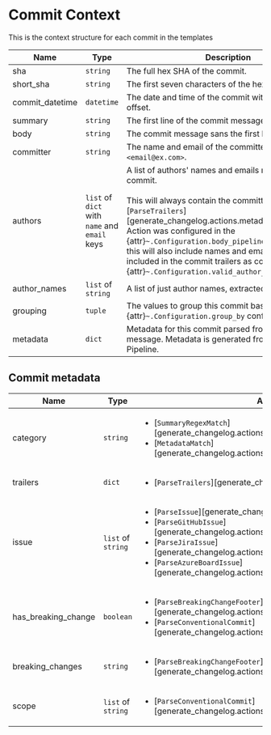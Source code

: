 # Commit Context

This is the context structure for each commit in the templates

| Name            | Type                                          | Description                                                                                                                                                                                                                                                                                                                                                                  |
|-----------------|-----------------------------------------------|------------------------------------------------------------------------------------------------------------------------------------------------------------------------------------------------------------------------------------------------------------------------------------------------------------------------------------------------------------------------------|
| sha             | `string`                                      | The full hex SHA of the commit.                                                                                                                                                                                                                                                                                                                                              |
| short_sha       | `string`                                      | The first seven characters of the hex sha.                                                                                                                                                                                                                                                                                                                                   |
| commit_datetime | `datetime`                                    | The date and time of the commit with timezone offset.                                                                                                                                                                                                                                                                                                                        |
| summary         | `string`                                      | The first line of the commit message.                                                                                                                                                                                                                                                                                                                                        |
| body            | `string`                                      | The commit message sans the first line.                                                                                                                                                                                                                                                                                                                                      |
| committer       | `string`                                      | The name and email of the committer as `name <email@ex.com>`.                                                                                                                                                                                                                                                                                                                |
| authors         | `list` of `dict` with `name` and `email` keys | A list of authors' names and emails related to the commit.<br><br>This will always contain the committer. If the [`ParseTrailers`][generate_changelog.actions.metadata.ParseTrailers] Action was configured in the {attr}`~.Configuration.body_pipeline` (the default), this will also include names and emails of people included in the commit trailers as configured via {attr}`~.Configuration.valid_author_tokens`. |
| author_names    | `list` of `string`                            | A list of just author names, extracted from `authors`.                                                                                                                                                                                                                                                                                                                       |
| grouping        | `tuple`                                       | The values to group this commit based on the {attr}`~.Configuration.group_by` configuration.                                                                                                                                                                                                                                                                                 |
| metadata        | `dict`                                        | Metadata for this commit parsed from the commit message. Metadata is generated from Actions in a Pipeline.                                                                                                                                                                                                                                                                   |

## Commit metadata

| Name                | Type               | Availability                                                                                                                                                                                                                                                                                                                                  | Description                                                                                                                    |
|---------------------|--------------------|-----------------------------------------------------------------------------------------------------------------------------------------------------------------------------------------------------------------------------------------------------------------------------------------------------------------------------------------------|--------------------------------------------------------------------------------------------------------------------------------|
| category            | `string`           | <ul><li>[`SummaryRegexMatch`][generate_changelog.actions.matching.SummaryRegexMatch]</li><li>[`MetadataMatch`][generate_changelog.actions.matching.MetadataMatch]</li></ul>                                                                                                                                                                   | This value is set using the first Action in the {attr}`~.Configuration.commit_classifiers` configuration that returns a value. |
| trailers            | `dict`             | <ul><li>[`ParseTrailers`][generate_changelog.actions.metadata.ParseTrailers]</li></ul>                                                                                                                                                                                                                                                        | The git trailers parsed out of the commit body.                                                                                |
| issue               | `list` of `string` | <ul><li>[`ParseIssue`][generate_changelog.actions.metadata.ParseIssue]</li><li>[`ParseGitHubIssue`][generate_changelog.actions.metadata.ParseGitHubIssue]</li><li>[`ParseJiraIssue`][generate_changelog.actions.metadata.ParseJiraIssue]</li><li>[`ParseAzureBoardIssue`][generate_changelog.actions.metadata.ParseAzureBoardIssue]</li></ul> | A list of issues parsed from the commit.                                                                                       |
| has_breaking_change | `boolean`          | <ul><li>[`ParseBreakingChangeFooter`][generate_changelog.actions.metadata.ParseBreakingChangeFooter]</li><li>[`ParseConventionalCommit`][generate_changelog.actions.metadata.ParseConventionalCommit]</li></ul>                                                                                                                               | Indicates this commit has a breaking change. It doesn't mean that there is a description of the breaking change.               |
| breaking_changes    | `string`           | <ul><li>[`ParseBreakingChangeFooter`][generate_changelog.actions.metadata.ParseBreakingChangeFooter]</li></ul>                                                                                                                                                                                                                                | Description of breaking changes as parsed from the commit body.                                                                |
| scope               | `list` of `string` | <ul><li>[`ParseConventionalCommit`][generate_changelog.actions.metadata.ParseConventionalCommit]</li></ul>                                                                                                                                                                                                                                    | Zero or more scopes parsed from the commit summary.                                                                            |

